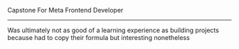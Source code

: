 Capstone For Meta Frontend Developer
****************************************
Was ultimately not as good of a learning experience as building projects because had to copy their formula but interesting nonetheless
